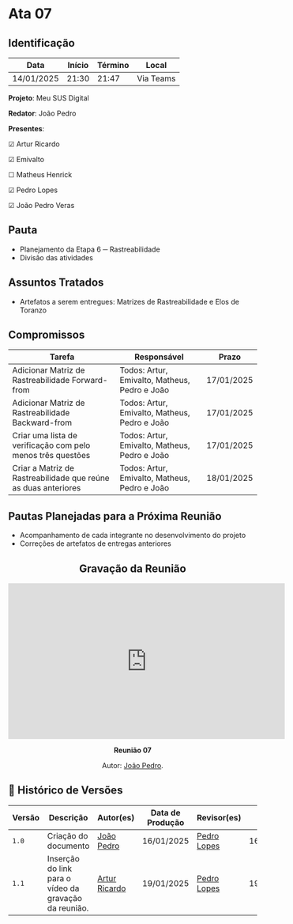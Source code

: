 # Ata 07

## Identificação

| Data | Início | Término | Local |
|----------|-------|-------|-----------|
| 14/01/2025 | 21:30 | 21:47 | Via Teams |

**Projeto**: Meu SUS Digital

**Redator**: João Pedro

**Presentes**:

☑ Artur Ricardo

☑ Emivalto

☐ Matheus Henrick

☑ Pedro Lopes

☑ João Pedro Veras

## Pauta

- Planejamento da Etapa 6 ─ Rastreabilidade
- Divisão das atividades

## Assuntos Tratados

- Artefatos a serem entregues: Matrizes de Rastreabilidade e Elos de Toranzo

## Compromissos

| Tarefa | Responsável | Prazo |
|--------|-------------|-------|
| Adicionar Matriz de Rastreabilidade Forward-from | Todos: Artur, Emivalto, Matheus, Pedro e João  | 17/01/2025 |
| Adicionar Matriz de Rastreabilidade Backward-from | Todos: Artur, Emivalto, Matheus, Pedro e João | 17/01/2025 |
| Criar uma lista de verificação com pelo menos três questões | Todos: Artur, Emivalto, Matheus, Pedro e João | 17/01/2025 |
| Criar a Matriz de Rastreabilidade que reúne as duas anteriores | Todos: Artur, Emivalto, Matheus, Pedro e João | 18/01/2025 |

## Pautas Planejadas para a Próxima Reunião

- Acompanhamento de cada integrante no desenvolvimento do projeto
- Correções de artefatos de entregas anteriores

<center>

## Gravação da Reunião

<iframe width="560" height="315" src="https://www.youtube.com/embed/Hr_LHe2-Ntw?si=1PJJIR2EmjHfLGUM" title="YouTube video player" frameborder="0" allow="accelerometer; autoplay; clipboard-write; encrypted-media; gyroscope; picture-in-picture; web-share" referrerpolicy="strict-origin-when-cross-origin" allowfullscreen></iframe>

</center>

<div align="center">
    <p><strong>Reunião 07 <em></em></strong></p>
    <p>Autor: <a href="https://github.com/JoosPerro">João Pedro</a>.</p>
</div>

## 📑 Histórico de Versões

| Versão | Descrição | Autor(es) | Data de Produção | Revisor(es) | Data de Revisão |
|--------|-----------|-------|------|---------|-----------------|
|  `1.0` | Criação do documento | [João Pedro](https://github.com/JoosPerro) | 16/01/2025 | [Pedro Lopes](https://github.com/pLopess) | 16/01/2025 |
|  `1.1` | Inserção do link para o vídeo da gravação da reunião. | [Artur Ricardo](https://github.com/algorithmorphic) | 19/01/2025 | [Pedro Lopes](https://github.com/pLopess) | 19/01/2025 |
